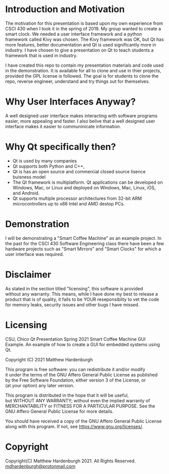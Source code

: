 # Introduction and Motivation
The motivation for this presentation is based upon my own experience from 
CSCI 430 when I took it in the spring of 2019. My group wanted to create a smart
clock. We needed a user interface framework and a python framework called Kivy 
was chosen. The Kivy framework was OK, but Qt has more features, better 
documentation and Qt is used significantly more in industry. I have chosen to 
give a presentation on Qt to teach students a framework that is used in industry. 

I have created this repo to contain my presentation materials and code used 
in the demonstration. It is available for all to clone and use in thier 
projects, provided the GPL license is followed. The goal is for students to 
clone the repo, reverse engineer, understand and try things out for themselves.

# Why User Interfaces Anyway?
A well designed user interface makes interacting with software programs easier,
more appealing and faster. I also belive that a well designed user interface
makes it easier to communinicate information.

# Why Qt specifically then?
- Qt is used by many companies
- Qt supports both Python and C++, 
- Qt is has an open source and commercial closed source lisence buisness model
- The Qt framework is multiplatform. Qt applications can be developed on 
  Windows, Mac, or Linux and deployed on Windows, Mac, Linux, iOS, and Android. 
- Qt supports multiple processor architectures from 32-bit ARM microcontrollers 
  up to x86 Intel and AMD destop PCs.

# Demonstration
I will be demonstrating a "Smart Coffee Machine" as an example project. In the 
past for the CSCI 430 Software Engineering class there have been a few hardware
projects such as "Smart Mirrors" and "Smart Clocks" for which a user interface
was required. 

# Disclaimer
As stated in the section titled "licensing", this software is provided    
without any warranty. This means, while I have done my best to release 
a product that is of quality, it falls to be YOUR reseponsiblity to vet the code 
for memory leaks, security issues and other bugs I have missed.     

# Licensing
CSU, Chico Qt Presentation Spring 2021 Smart Coffee Machine GUI Example.
An example of how to create a GUI for embedded systems using Qt.

Copyright (C) 2021 Matthew Hardenburgh 
                                                                            
This program is free software: you can redistribute it and/or modify        
it under the terms of the GNU Affero General Public License as published    
by the Free Software Foundation, either version 3 of the License, or        
(at your option) any later version.                                         
                                                                            
This program is distributed in the hope that it will be useful,             
but WITHOUT ANY WARRANTY; without even the implied warranty of              
MERCHANTABILITY or FITNESS FOR A PARTICULAR PURPOSE.  See the               
GNU Affero General Public License for more details.                         
                                                                            
You should have received a copy of the GNU Affero General Public License    
along with this program.  If not, see <https://www.gnu.org/licenses/>.      
                                                                           
# Copyright
Copyright(C) Matthew Hardenburgh 2021. All Rights Reserved.
mdhardenburgh@protonmail.com
